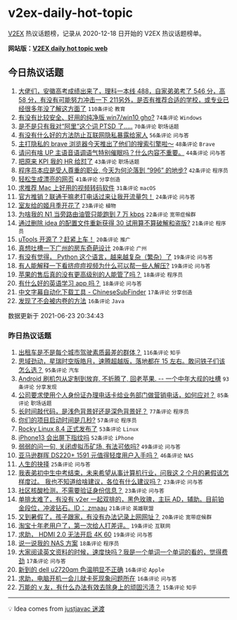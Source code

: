 # v2ex-daily-hot-topic

[V2EX](https://www.v2ex.com/) 热议话题榜，记录从 2020-12-18 日开始的 V2EX 热议话题榜单。

**网站版：[V2EX daily hot topic web](https://boojack.github.io/v2ex-daily-hot-topic-web/)**

## 今日热议话题

<!-- TODAY BEGIN -->

1. [大佬们，安徽高考成绩出来了，理科一本线 488，自家弟弟考了 546 分，高 58 分，有没有可能努力冲击一下 211另外，是否有推荐合适的学校，或专业已经很多年没了解这方面了](https://www.v2ex.com/t/785243) `110条评论` `教育`
1. [有没有比较安全、好用的纯净版 win7/win10 gho?](https://www.v2ex.com/t/785232) `74条评论` `Windows`
1. [是不是只有我对“阿里”这个词 PTSD 了.....](https://www.v2ex.com/t/785246) `70条评论` `职场话题`
1. [有没有什么好的方法防止互联网隐私暴露给家人](https://www.v2ex.com/t/785253) `56条评论` `问与答`
1. [主打隐私的 brave 浏览器今天推出了他们的搜索引擎啦～](https://www.v2ex.com/t/785271) `48条评论` `Brave`
1. [请问有啥 UP 主语音语调语气特别催眠吗？什么内容不重要。](https://www.v2ex.com/t/785336) `44条评论` `问与答`
1. [把原来 KPI 我的 HR 给怼了](https://www.v2ex.com/t/785262) `43条评论` `职场话题`
1. [程序员本应是受人尊重的职业, 今天为何沦落到 “996” 的地步?](https://www.v2ex.com/t/785295) `42条评论` `程序员`
1. [轻松生成漂亮的网页](https://www.v2ex.com/t/785319) `41条评论` `分享创造`
1. [求推荐 Mac 上好用的视频转码软件](https://www.v2ex.com/t/785373) `31条评论` `macOS`
1. [官方推销？联通干嘛老打电话过来让我开流量包！](https://www.v2ex.com/t/785334) `24条评论` `问与答`
1. [室友给的姬月季开花了](https://www.v2ex.com/t/785220) `23条评论` `植物`
1. [为啥我的 N1 当旁路由油管只能跑到 7 万 kbps](https://www.v2ex.com/t/785213) `22条评论` `宽带症候群`
1. [通过删除 idea 的配置文件重新获得 30 试用算不算破解和盗版?](https://www.v2ex.com/t/785324) `21条评论` `程序员`
1. [uTools 开源了？赶紧上车！](https://www.v2ex.com/t/785365) `20条评论` `推广`
1. [真想吐槽一下广州的房东奇葩设计](https://www.v2ex.com/t/785214) `20条评论` `广州`
1. [有没有觉得， Python 这个语言，越来越复杂（繁杂）了](https://www.v2ex.com/t/785251) `19条评论` `问与答`
1. [有人能解释一下看挤痘痘视频为什么可以帮一些人解压?](https://www.v2ex.com/t/785221) `19条评论` `问与答`
1. [苹果的售后真的没有更高级别的人能管了吗？](https://www.v2ex.com/t/785347) `18条评论` `程序员`
1. [有什么好的英语学习 app 吗？](https://www.v2ex.com/t/785278) `18条评论` `问与答`
1. [中文字幕自动化下载工具 - ChineseSubFinder](https://www.v2ex.com/t/785241) `17条评论` `分享创造`
1. [发现了不会被内卷的方法](https://www.v2ex.com/t/785297) `16条评论` `Java`

数据更新于 2021-06-23 20:34:43

<!-- TODAY END -->

### 昨日热议话题

<!-- YESTERDAY BEGIN -->

1. [出租车是不是每个城市驾驶素质最差的群体？](https://www.v2ex.com/t/784977) `116条评论` `知乎`
1. [思域劲动，星瑞时空版皓月，速腾超越版，落地都在 15 左右。敢问铁子们该怎么选？](https://www.v2ex.com/t/784974) `95条评论` `汽车`
1. [Android 刷机包从定制到放弃. 不折腾了, 回老苹果. -- 一个中年大叔的吐槽](https://www.v2ex.com/t/784982) `93条评论` `分享发现`
1. [公司要求使用个人身份证办理电话卡给业务部门做营销电话，如何应对？](https://www.v2ex.com/t/785080) `85条评论` `职场话题`
1. [长时间敲代码，是浅色背景好还是深色背景好？](https://www.v2ex.com/t/785006) `77条评论` `程序员`
1. [你们的项目启动时间是几秒?](https://www.v2ex.com/t/785066) `57条评论` `程序员`
1. [Rocky Linux 8.4 正式发布了](https://www.v2ex.com/t/785010) `53条评论` `Linux`
1. [iPhone13 会出屏下指纹吗](https://www.v2ex.com/t/785091) `52条评论` `iPhone`
1. [弱弱的问一句, 关闭虚拟币矿场, 有法可依吗?](https://www.v2ex.com/t/785154) `49条评论` `问与答`
1. [亚马逊群晖 DS220+ 1591 元值得轻度用户入手吗？](https://www.v2ex.com/t/784971) `46条评论` `NAS`
1. [人生的抉择](https://www.v2ex.com/t/785016) `25条评论` `问与答`
1. [我表弟初中生中考结束，未来希望从事计算机行业，问我这 2 个月的暑假该怎样度过。 我也不知道给啥建议，各位有什么建议吗？](https://www.v2ex.com/t/785142) `23条评论` `问与答`
1. [社区核酸检测，不需要验证身份信息？](https://www.v2ex.com/t/784970) `23条评论` `问与答`
1. [单排太难了，有没有 v2er 一起双排的，黑色玫瑰，主玩 AD，辅助。目前铂金段位，冲波钻石。ID： zmaau](https://www.v2ex.com/t/785011) `21条评论` `英雄联盟`
1. [又到暑假了，孩子跟家，有没有办法记录上网网址？](https://www.v2ex.com/t/785202) `20条评论` `宽带症候群`
1. [淘宝十年老用户了，第一次给人打差评。](https://www.v2ex.com/t/785156) `19条评论` `互联网`
1. [求助， HDMI 2.0 无法开启 4K 60](https://www.v2ex.com/t/784990) `19条评论` `问与答`
1. [说一说我的 NAS 方案](https://www.v2ex.com/t/784975) `18条评论` `程序员`
1. [大家阅读英文资料的时候，速度快吗？我是一个单词一个单词的看的，觉得费劲](https://www.v2ex.com/t/785041) `17条评论` `问与答`
1. [新到的 dell u2720qm 色温明显不正确](https://www.v2ex.com/t/785009) `16条评论` `Apple`
1. [求助，电脑开机一会儿就卡死现象问题所在](https://www.v2ex.com/t/784991) `16条评论` `问与答`
1. [万能的 v 友，有什么办法有效去除身上的顽固污渍？](https://www.v2ex.com/t/785145) `15条评论` `知乎`

<!-- YESTERDAY END -->

---

💡 Idea comes from [justjavac 迷渡](https://github.com/justjavac/)
